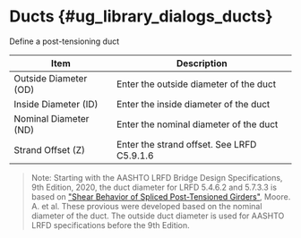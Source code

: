 Ducts {#ug_library_dialogs_ducts}
==============================================
Define a post-tensioning duct

Item | Description
-----|---------------
Outside Diameter (OD) | Enter the outside diameter of the duct
Inside Diameter (ID) | Enter the inside diameter of the duct
Nominal Diameter (ND) | Enter the nominal diameter of the duct
Strand Offset (Z) | Enter the strand offset. See LRFD C5.9.1.6

> Note: Starting with the AASHTO LRFD Bridge Design Specifications, 9th Edition, 2020, the duct diameter for LRFD 5.4.6.2 and 5.7.3.3 is based on ["Shear Behavior of Spliced Post-Tensioned Girders"](https://library.ctr.utexas.edu/ctr-publications/0-6652-1.pdf), Moore. A. et al. These provious were developed based on the nominal diameter of the duct. The outside duct diameter is used for AASHTO LRFD specifications before the 9th Edition.





